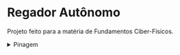 # Regador Autônomo
Projeto feito para a matéria de Fundamentos Ciber-Físicos.

<details>
<summary>Pinagem</summary>

  #### OBS: O projeto tem duas "linhas" 5v (positivo) e uma GND (negativo)
  Por que? A mini bombinha de agua submersível é uma "fominha" de energia, então quando ela é ligada na linha 5v principal do arduino e dos outros componentes ela pode causar vários tipos de intabilidade e problemas diferentes. 
  #### Logo: 
  * Quando for escrito "5V L1" (5V linha 1) significa que o componente está ligado na linha positiva do arduino, alimentado pelo cabo que liga o arduino.
  * Quando for escrito "5V L2" (5V linha 2) significa que o componente está ligado na segunda linha positiva, alimentada pela placa solar e pela bateria.
  
  
#### Sensor de Umidade

Sensor | Ligação
:--------- | :------
`VCC` | `5V L1`
`AOUT` | `A0`
`GND` | `GND`

#### LDR1 (Usanod o K853518)

Sensor | Ligação
:--------- | :------
`VCC` | `5V L1`
`OUT` | `A1`
`GND` | `GND`

#### LDR2 (Usanod o K853518)

Sensor | Ligação
:--------- | :------
`VCC` | `5V L1`
`AOUT` | `A2`
`GND` | `GND`

#### Servo Motor

Sensor | Ligação
:--------- | :------
`VCC` | `5V L1`
`OUT` | `3`
`GND` | `GND`

#### Relé (bomba)

Sensor | Ligação
:--------- | :------
`IN` | `8`
`GND` | `GND`
`VCC` | `5V L1`
`COM` | `5V L2`
`NO` | `+ Bomba`

#### Bomba

Bomba | Ligação
:--------- | :------
`Positivo` | `NO (relé)`
`Negativo` | `GND`
